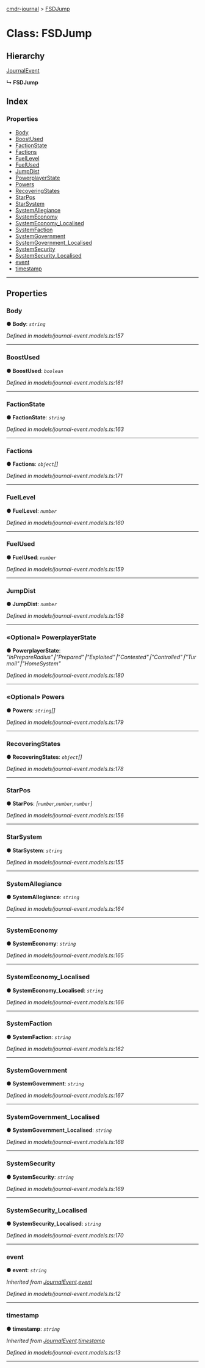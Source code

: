 [cmdr-journal](../README.md) > [FSDJump](../classes/fsdjump.md)



# Class: FSDJump

## Hierarchy


 [JournalEvent](journalevent.md)

**↳ FSDJump**







## Index

### Properties

* [Body](fsdjump.md#body)
* [BoostUsed](fsdjump.md#boostused)
* [FactionState](fsdjump.md#factionstate)
* [Factions](fsdjump.md#factions)
* [FuelLevel](fsdjump.md#fuellevel)
* [FuelUsed](fsdjump.md#fuelused)
* [JumpDist](fsdjump.md#jumpdist)
* [PowerplayerState](fsdjump.md#powerplayerstate)
* [Powers](fsdjump.md#powers)
* [RecoveringStates](fsdjump.md#recoveringstates)
* [StarPos](fsdjump.md#starpos)
* [StarSystem](fsdjump.md#starsystem)
* [SystemAllegiance](fsdjump.md#systemallegiance)
* [SystemEconomy](fsdjump.md#systemeconomy)
* [SystemEconomy_Localised](fsdjump.md#systemeconomy_localised)
* [SystemFaction](fsdjump.md#systemfaction)
* [SystemGovernment](fsdjump.md#systemgovernment)
* [SystemGovernment_Localised](fsdjump.md#systemgovernment_localised)
* [SystemSecurity](fsdjump.md#systemsecurity)
* [SystemSecurity_Localised](fsdjump.md#systemsecurity_localised)
* [event](fsdjump.md#event)
* [timestamp](fsdjump.md#timestamp)



---
## Properties
<a id="body"></a>

###  Body

**●  Body**:  *`string`* 

*Defined in models/journal-event.models.ts:157*





___

<a id="boostused"></a>

###  BoostUsed

**●  BoostUsed**:  *`boolean`* 

*Defined in models/journal-event.models.ts:161*





___

<a id="factionstate"></a>

###  FactionState

**●  FactionState**:  *`string`* 

*Defined in models/journal-event.models.ts:163*





___

<a id="factions"></a>

###  Factions

**●  Factions**:  *`object`[]* 

*Defined in models/journal-event.models.ts:171*





___

<a id="fuellevel"></a>

###  FuelLevel

**●  FuelLevel**:  *`number`* 

*Defined in models/journal-event.models.ts:160*





___

<a id="fuelused"></a>

###  FuelUsed

**●  FuelUsed**:  *`number`* 

*Defined in models/journal-event.models.ts:159*





___

<a id="jumpdist"></a>

###  JumpDist

**●  JumpDist**:  *`number`* 

*Defined in models/journal-event.models.ts:158*





___

<a id="powerplayerstate"></a>

### «Optional» PowerplayerState

**●  PowerplayerState**:  *"InPrepareRadius"⎮"Prepared"⎮"Exploited"⎮"Contested"⎮"Controlled"⎮"Turmoil"⎮"HomeSystem"* 

*Defined in models/journal-event.models.ts:180*





___

<a id="powers"></a>

### «Optional» Powers

**●  Powers**:  *`string`[]* 

*Defined in models/journal-event.models.ts:179*





___

<a id="recoveringstates"></a>

###  RecoveringStates

**●  RecoveringStates**:  *`object`[]* 

*Defined in models/journal-event.models.ts:178*





___

<a id="starpos"></a>

###  StarPos

**●  StarPos**:  *[`number`,`number`,`number`]* 

*Defined in models/journal-event.models.ts:156*





___

<a id="starsystem"></a>

###  StarSystem

**●  StarSystem**:  *`string`* 

*Defined in models/journal-event.models.ts:155*





___

<a id="systemallegiance"></a>

###  SystemAllegiance

**●  SystemAllegiance**:  *`string`* 

*Defined in models/journal-event.models.ts:164*





___

<a id="systemeconomy"></a>

###  SystemEconomy

**●  SystemEconomy**:  *`string`* 

*Defined in models/journal-event.models.ts:165*





___

<a id="systemeconomy_localised"></a>

###  SystemEconomy_Localised

**●  SystemEconomy_Localised**:  *`string`* 

*Defined in models/journal-event.models.ts:166*





___

<a id="systemfaction"></a>

###  SystemFaction

**●  SystemFaction**:  *`string`* 

*Defined in models/journal-event.models.ts:162*





___

<a id="systemgovernment"></a>

###  SystemGovernment

**●  SystemGovernment**:  *`string`* 

*Defined in models/journal-event.models.ts:167*





___

<a id="systemgovernment_localised"></a>

###  SystemGovernment_Localised

**●  SystemGovernment_Localised**:  *`string`* 

*Defined in models/journal-event.models.ts:168*





___

<a id="systemsecurity"></a>

###  SystemSecurity

**●  SystemSecurity**:  *`string`* 

*Defined in models/journal-event.models.ts:169*





___

<a id="systemsecurity_localised"></a>

###  SystemSecurity_Localised

**●  SystemSecurity_Localised**:  *`string`* 

*Defined in models/journal-event.models.ts:170*





___

<a id="event"></a>

###  event

**●  event**:  *`string`* 

*Inherited from [JournalEvent](journalevent.md).[event](journalevent.md#event)*

*Defined in models/journal-event.models.ts:12*





___

<a id="timestamp"></a>

###  timestamp

**●  timestamp**:  *`string`* 

*Inherited from [JournalEvent](journalevent.md).[timestamp](journalevent.md#timestamp)*

*Defined in models/journal-event.models.ts:13*





___


